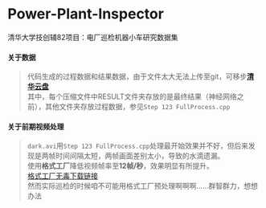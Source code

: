 # Power-Plant-Inspector
清华大学技创辅82项目：电厂巡检机器小车研究数据集  

#### 关于数据

> 代码生成的过程数据和结果数据，由于文件太大无法上传至git，可移步[**清华云盘**](https://cloud.tsinghua.edu.cn/#group/4445/lib/76d50336-c98e-49a0-a3df-7415cc6f3f19)  
其中，每个压缩文件中RESULT文件夹存放的是最终结果（神经网络之前），其他文件夹存放过程数据，参见`Step 123 FullProcess.cpp`  

#### 关于前期视频处理

> `dark.avi`用`Step 123 FullProcess.cpp`处理最开始效果并不好，但后来发现是两帧时间间隔太短，两帧画面差别太小，导致的水滴遗漏。  
使用**格式工厂**降低视频帧率至**12帧/秒**，效果明显有所提升。  
[格式工厂无毒下载链接](http://soft.onlinedown.net/soft/983615.htm)  
然而实际巡检的时候咱不可能用格式工厂预处理啊啊啊……群智群力，想想办法  
